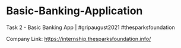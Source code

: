 # Basic-Banking-Application

Task 2 - Basic Banking App | #gripaugust2021 #thesparksfoundation
 
Company Link: https://internship.thesparksfoundation.info/

